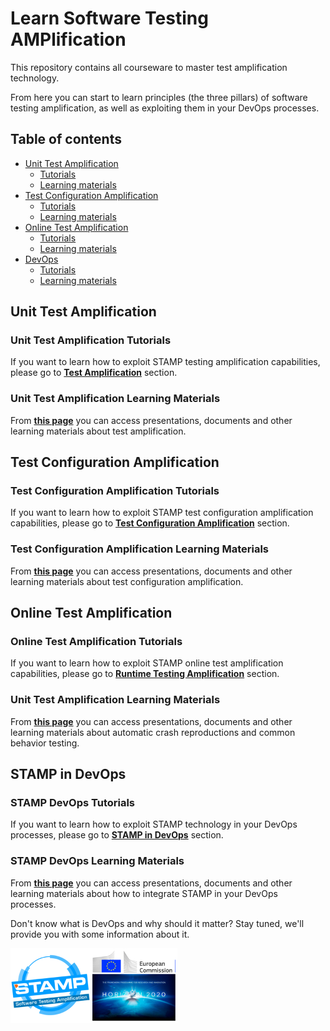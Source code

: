 # Learn Software Testing AMPlification
This repository contains all courseware to master test amplification technology.

From here you can start to learn principles (the three pillars) of software testing amplification, as well as exploiting them in your DevOps processes.

## Table of contents

  - [Unit Test Amplification](#unit-test-amplification)
    - [Tutorials](#unit-test-amplification-tutorials)
    - [Learning materials](#unit-test-amplification-learning-materials)
  - [Test Configuration Amplification](#test-configuration-amplification)
    - [Tutorials](#test-configuration-amplification-tutorials)
    - [Learning materials](#test-configuration-amplification-learning-materials)
  - [Online Test Amplification](#online-test-amplification)
    - [Tutorials](#online-test-amplification-tutorials)
    - [Learning materials](#online-test-amplification-learning-materials)
  - [DevOps](#stamp-in-devops)
    - [Tutorials](#stamp-devops-tutorials)
    - [Learning materials](#stamp-devops-learning-materials)


## Unit Test Amplification
### Unit Test Amplification Tutorials
If you want to learn how to exploit STAMP testing amplification capabilities, please go to
**[Test Amplification](unit-test-amplification/README.md)** section.
### Unit Test Amplification Learning Materials
From **[this page](unit-test-amplification/assets/README.md)** you can access presentations, documents and other learning materials about test amplification.
## Test Configuration Amplification
### Test Configuration Amplification Tutorials
If you want to learn how to exploit STAMP test configuration amplification capabilities, please go to **[Test Configuration Amplification](conf-test-amplification/README.md)** section.
### Test Configuration Amplification Learning Materials
From **[this page](conf-test-amplification/assets/README.md)** you can access presentations, documents and other learning materials about test configuration amplification.
## Online Test Amplification
### Online Test Amplification Tutorials
If you want to learn how to exploit STAMP online test amplification capabilities, please go to **[Runtime Testing Amplification](online-test-amplification/README.md)** section.
### Unit Test Amplification Learning Materials
From **[this page](online-test-amplification/assets/README.md)** you can access presentations, documents and other learning materials about automatic crash reproductions and common behavior testing.
## STAMP in DevOps
### STAMP DevOps Tutorials
If you want to learn how to exploit STAMP technology in your DevOps processes, please go to
**[STAMP in DevOps](devops/README.md)** section.
### STAMP DevOps Learning Materials
From **[this page](devops/assets/README.md)** you can access presentations, documents and other learning materials about how to integrate STAMP in your DevOps processes.

Don't know what is DevOps and why should it matter? Stay tuned, we'll provide you with some information about it.

![STAMP - European Commission - H2020](images/logo_readme_md.png)
